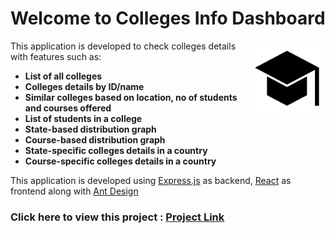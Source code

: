 # Welcome to Colleges Info Dashboard
 
<img align = right height = 120 width = 120 src = ./client/public/logo.png>


This application is developed to check colleges details with features such as:
- **List of all colleges**
- **Colleges details by ID/name** 
- **Similar colleges based on location, no of students and courses offered**
- **List of students in a college**
- **State-based distribution graph**
- **Course-based distribution graph**
- **State-specific colleges details in a country**
- **Course-specific colleges details in a country**

This application is developed using [Express.js](https://expressjs.com/) as backend, [React](https://reactjs.org/) as frontend along with [Ant Design](https://ant.design/)

### Click here to view this project : [Project Link](https://cidalk.netlify.app/)
